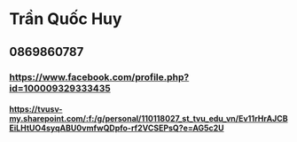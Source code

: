 # Trần Quốc Huy
## 0869860787
### https://www.facebook.com/profile.php?id=100009329333435
#### https://tvusv-my.sharepoint.com/:f:/g/personal/110118027_st_tvu_edu_vn/Ev11rHrAJCBEiLHtUO4syqABU0vmfwQDpfo-rf2VCSEPsQ?e=AG5c2U
